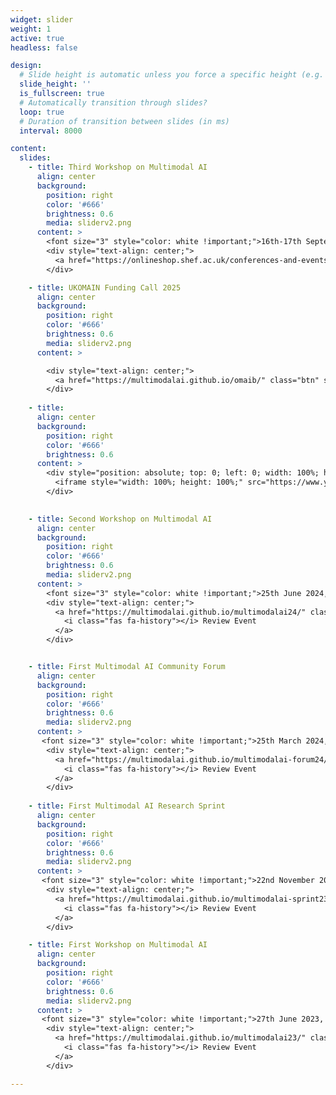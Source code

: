 ```yaml
---
widget: slider
weight: 1
active: true
headless: false

design:
  # Slide height is automatic unless you force a specific height (e.g. '400px')
  slide_height: ''
  is_fullscreen: true
  # Automatically transition through slides?
  loop: true
  # Duration of transition between slides (in ms)
  interval: 8000

content:
  slides:
    - title: Third Workshop on Multimodal AI
      align: center
      background:
        position: right
        color: '#666'
        brightness: 0.6
        media: sliderv2.png
      content: >
        <font size="3" style="color: white !important;">16th-17th September 2025, Barbican Centre, London, UK</font>
        <div style="text-align: center;">
          <a href="https://onlineshop.shef.ac.uk/conferences-and-events/faculty-of-engineering/computer-science/third-workshop-on-multimodal-ai" class="btn" style="margin: 5px; background-color: white !important; color: sky !important;"><i class="fas fa-globe"></i> Register Now</a>
        </div>

    - title: UKOMAIN Funding Call 2025
      align: center
      background:
        position: right
        color: '#666'
        brightness: 0.6
        media: sliderv2.png
      content: >

        <div style="text-align: center;">
          <a href="https://multimodalai.github.io/omaib/" class="btn" style="margin: 5px; background-color: white !important; color: sky !important;"><i class="fas fa-arrow-right"></i></i></i> View more</a>
        </div>
        
    - title: 
      align: center
      background:
        position: right
        color: '#666'
        brightness: 0.6
      content: >
        <div style="position: absolute; top: 0; left: 0; width: 100%; height: 100%; display: flex; justify-content: center; align-items: center;">
          <iframe style="width: 100%; height: 100%;" src="https://www.youtube.com/embed/DgTIX-0RS6I?si=m-Ctj4RmNeTtNS0l" title="YouTube video player" frameborder="0" allow="accelerometer; autoplay; clipboard-write; encrypted-media; gyroscope; picture-in-picture; web-share" referrerpolicy="strict-origin-when-cross-origin" allowfullscreen></iframe>
        </div>

    
    - title: Second Workshop on Multimodal AI
      align: center
      background:
        position: right
        color: '#666'
        brightness: 0.6
        media: sliderv2.png
      content: >
        <font size="3" style="color: white !important;">25th June 2024, Sheffield, UK</font>
        <div style="text-align: center;">
          <a href="https://multimodalai.github.io/multimodalai24/" class="btn" style="margin: 5px; background-color: white !important; color: sky !important;">
            <i class="fas fa-history"></i> Review Event
          </a>
        </div>


    - title: First Multimodal AI Community Forum
      align: center
      background:
        position: right
        color: '#666'
        brightness: 0.6
        media: sliderv2.png
      content: >
       <font size="3" style="color: white !important;">25th March 2024, Virtual</font>
        <div style="text-align: center;">
          <a href="https://multimodalai.github.io/multimodalai-forum24/" class="btn" style="margin: 5px; background-color: white !important; color: sky !important;">
            <i class="fas fa-history"></i> Review Event
          </a>
        </div>
        
    - title: First Multimodal AI Research Sprint
      align: center
      background:
        position: right
        color: '#666'
        brightness: 0.6
        media: sliderv2.png
      content: >
       <font size="3" style="color: white !important;">22nd November 2023, London, UK</font>
        <div style="text-align: center;">
          <a href="https://multimodalai.github.io/multimodalai-sprint23/" class="btn" style="margin: 5px; background-color: white !important; color: sky !important;">
            <i class="fas fa-history"></i> Review Event
          </a>
        </div>

    - title: First Workshop on Multimodal AI
      align: center
      background:
        position: right
        color: '#666'
        brightness: 0.6
        media: sliderv2.png
      content: >
       <font size="3" style="color: white !important;">27th June 2023, Sheffield, UK</font>
        <div style="text-align: center;">
          <a href="https://multimodalai.github.io/multimodalai23/" class="btn" style="margin: 5px; background-color: white !important; color: sky !important;">
            <i class="fas fa-history"></i> Review Event
          </a>
        </div>

---
```


